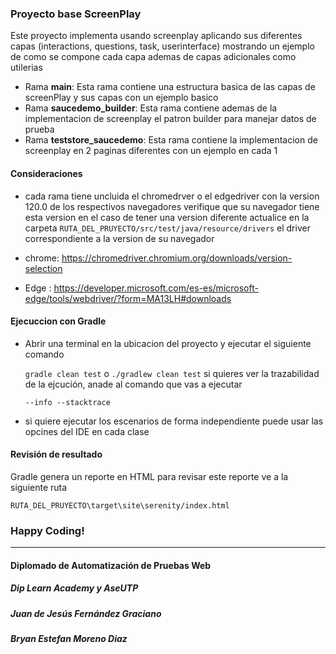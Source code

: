 ### Proyecto base ScreenPlay

Este proyecto implementa  usando  screenplay aplicando sus diferentes capas (interactions, questions, task, userinterface) mostrando un ejemplo de como se compone cada capa ademas de capas adicionales como utilerias


- Rama **main**: Esta rama contiene una estructura basica  de las capas de screenPlay y sus capas con un ejemplo basico
- Rama **saucedemo_builder**: Esta rama contiene ademas de la implementacion de screenplay el patron builder para manejar datos de prueba
- Rama **teststore_saucedemo**: Esta rama contiene  la implementacion de screenplay en 2 paginas diferentes con un ejemplo en cada 1

#### Consideraciones
- cada rama tiene uncluida  el chromedrver o el edgedriver con la version 120.0 de los respectivos navegadores  verifique que su navegador tiene esta version en el caso de tener una version diferente
  actualice en la carpeta  `RUTA_DEL_PRUYECTO/src/test/java/resource/drivers` el driver correspondiente a la version de su navegador

- chrome: https://chromedriver.chromium.org/downloads/version-selection
- Edge : https://developer.microsoft.com/es-es/microsoft-edge/tools/webdriver/?form=MA13LH#downloads

####  Ejecuccion con Gradle

- Abrir una terminal en la ubicacion del proyecto  y ejecutar el siguiente comando

  `gradle clean test`
  o
  `./gradlew clean test`
  si quieres ver la trazabilidad de la ejcución, anade al comando que vas a ejecutar

  `--info --stacktrace`

- si quiere ejecutar los escenarios de forma independiente puede usar las opcines del IDE en cada clase
#### Revisión de resultado

Gradle genera un reporte en HTML para revisar este reporte ve a la siguiente ruta

`RUTA_DEL_PRUYECTO\target\site\serenity/index.html`

### Happy Coding!


------------

#### Diplomado de Automatización de Pruebas Web
##### Dip Learn Academy y AseUTP
##### Juan de Jesús Fernández Graciano
##### Bryan Estefan Moreno Diaz